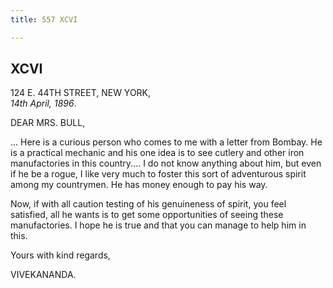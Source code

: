 ```yaml
---
title: 557 XCVI

---
```

  

  


## XCVI

124 E. 44TH STREET, NEW YORK,  
*14th April, 1896*.

DEAR MRS. BULL,

... Here is a curious person who comes to me with a letter from Bombay.
He is a practical mechanic and his one idea is to see cutlery and other
iron manufactories in this country.... I do not know anything about him,
but even if he be a rogue, I like very much to foster this sort of
adventurous spirit among my countrymen. He has money enough to pay his
way.

Now, if with all caution testing of his genuineness of spirit, you feel
satisfied, all he wants is to get some opportunities of seeing these
manufactories. I hope he is true and that you can manage to help him in
this. 

Yours with kind regards,

VIVEKANANDA.